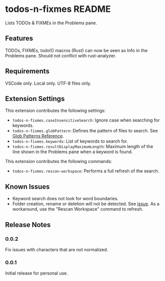 # todos-n-fixmes README

Lists TODOs & FIXMEs in the Problems pane.

## Features

TODOs, FIXMEs, todo!() macros (Rust) can now be seen as Info in the Problems pane. Should not conflict with rust-analyzer.

## Requirements

VSCode only. Local only. UTF-8 files only.

## Extension Settings

This extension contributes the following settings:

- `todos-n-fixmes.caseInsensitiveSearch`: Ignore case when searching for keywords.
- `todos-n-fixmes.globPattern`: Defines the pattern of files to search. See [Glob Patterns Reference](https://code.visualstudio.com/docs/editor/glob-patterns).
- `todos-n-fixmes.keywords`: List of keywords to search for.
- `todos-n-fixmes.resultDisplayMaximumLength`: Maximum length of the line shown in the Problems pane when a keyword is found.

This extension contributes the following commands:
- `todos-n-fixmes.rescan-workspace`: Performs a full refresh of the search.

## Known Issues

- Keyword search does not look for word boundaries.
- Folder creation, rename or deletion will not be detected. See [issue](https://github.com/microsoft/vscode/issues/60813). As a workaround, use the "Rescan Workspace" command to refresh.

## Release Notes

### 0.0.2

Fix issues with characters that are not normalized.

### 0.0.1

Initial release for personal use.
